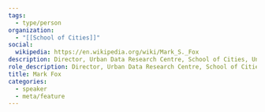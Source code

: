 ```yaml
---
tags:
  - type/person
organization:
  - "[[School of Cities]]"
social:
  wikipedia: https://en.wikipedia.org/wiki/Mark_S._Fox
description: Director, Urban Data Research Centre, School of Cities, University of Toronto; Distinguished Professor of Urban Systems Engineering.
role_description: Director, Urban Data Research Centre, School of Cities
title: Mark Fox
categories:
  - speaker
  - meta/feature
---
```

